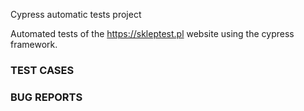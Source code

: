 Cypress automatic tests project

Automated tests of the https://skleptest.pl website using the cypress framework.

### TEST CASES

### BUG REPORTS

